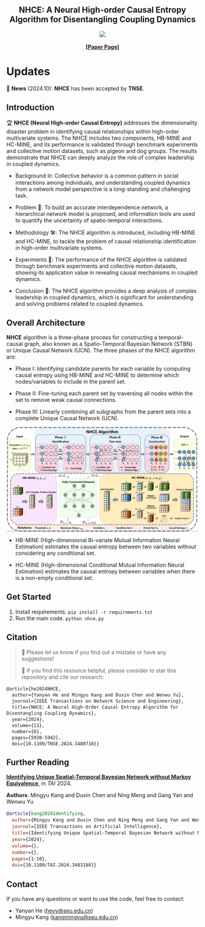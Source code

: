 <div align="center">
  <h2><b> NHCE: A Neural High-order Causal Entropy Algorithm for Disentangling Coupling Dynamics </b></h2>
</div>


<div align="center">

<img src="https://img.shields.io/badge/main-v1.0-blue">

**[<a href="https://ieeexplore.ieee.org/abstract/document/10716792">Paper Page</a>]**
</div>

# Updates

🚩 **News** (2024.10): **NHCE** has been accepted by **TNSE**.

## Introduction

🏆 **NHCE (Neural High-order Causal Entropy)** addresses the dimensionality disaster problem in identifying causal relationships within high-order multivariate systems. The NHCE includes two components, HB-MINE and HC-MINE, and its performance is validated through benchmark experiments and collective motion datasets, such as pigeon and dog groups. The results demonstrate that NHCE can deeply analyze the role of complex leadership in coupled dynamics.

- Background 🌐: Collective behavior is a common pattern in social interactions among individuals, and understanding coupled dynamics from a network model perspective is a long-standing and challenging task.

- Problem 🤔: To build an accurate interdependence network, a hierarchical network model is proposed, and information tools are used to quantify the uncertainty of spatio-temporal interactions.

- Methodology 🛠️: The NHCE algorithm is introduced, including HB-MINE and HC-MINE, to tackle the problem of causal relationship identification in high-order multivariate systems.

- Experiments 🧪: The performance of the NHCE algorithm is validated through benchmark experiments and collective motion datasets, showing its application value in revealing causal mechanisms in coupled dynamics.

- Conclusion 🏁: The NHCE algorithm provides a deep analysis of complex leadership in coupled dynamics, which is significant for understanding and solving problems related to coupled dynamics.

## Overall Architecture
**NHCE** algorithm is a three-phase process for constructing a temporal-causal graph, also known as a Spatio-Temporal Bayesian Network (STBN) or Unique Causal Network (UCN). The three phases of the NHCE algorithm are:

- Phase I: Identifying candidate parents for each variable by computing causal entropy using HB-MINE and HC-MINE to determine which nodes/variables to include in the parent set.

- Phase II: Fine-tuning each parent set by traversing all nodes within the set to remove weak causal connections.

- Phase III: Linearly combining all subgraphs from the parent sets into a complete Unique Causal Network (UCN).

<p align="center">
<img src="framework_NHCE.jpg"  alt="" align=center />
</p>


- HB-MINE (High-dimensional Bi-variate Mutual Information Neural Estimation) estimates the causal entropy between two variables without considering any conditional set.

- HC-MINE (High-dimensional Conditional Mutual Information Neural Estimation) estimates the causal entropy between variables when there is a non-empty conditional set.



## Get Started

1. Install requirements. ```pip install -r requirements.txt```
2. Run the main code. ```python nhce.py```


## Citation
>
> 🙋 Please let us know if you find out a mistake or have any suggestions!
> 
> 🌟 If you find this resource helpful, please consider to star this repository and cite our research:

```
@article{he2024NHCE,
  author={Yanyan He and Mingyu Kang and Duxin Chen and Wenwu Yu},
  journal={IEEE Transactions on Network Science and Engineering}, 
  title={NHCE: A Neural High-Order Causal Entropy Algorithm for Disentangling Coupling Dynamics}, 
  year={2024},
  volume={11},
  number={6},
  pages={5930-5942},
  doi={10.1109/TNSE.2024.3480710}}
```


## Further Reading
[**Identifying Unique Spatial-Temporal Bayesian Network without Markov Equivalence**](https://ieeexplore.ieee.org/abstract/document/10723109), in *TAI* 2024.

**Authors**: Mingyu Kang and Duxin Chen and Ning Meng and Gang Yan and Wenwu Yu

```bibtex
@article{kang2024identifying,
  author={Mingyu Kang and Duxin Chen and Ning Meng and Gang Yan and Wenwu Yu},
  journal={IEEE Transactions on Artificial Intelligence}, 
  title={Identifying Unique Spatial-Temporal Bayesian Network without Markov Equivalence}, 
  year={2024},
  volume={},
  number={},
  pages={1-10},
  doi={10.1109/TAI.2024.3483188}}
```


## Contact

If you have any questions or want to use the code, feel free to contact:
* Yanyan He (heyy@seu.edu.cn)
* Mingyu Kang (kangmingyu@seu.edu.cn)
